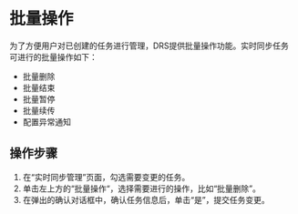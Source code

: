 # 批量操作<a name="drs_10_0403"></a>

为了方便用户对已创建的任务进行管理，DRS提供批量操作功能。实时同步任务可进行的批量操作如下：

-   批量删除
-   批量结束
-   批量暂停
-   批量续传
-   配置异常通知

## 操作步骤<a name="section717717481420"></a>

1.  在“实时同步管理”页面，勾选需要变更的任务。
2.  单击左上方的“批量操作“，选择需要进行的操作，比如“批量删除”。
3.  在弹出的确认对话框中，确认任务信息后，单击“是”，提交任务变更。

